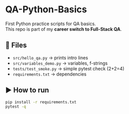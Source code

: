 # QA-Python-Basics

First Python practice scripts for QA basics.  
This repo is part of my **career switch to Full-Stack QA**.  

## 📂 Files
- `src/hello_qa.py` → prints intro lines  
- `src/variables_demo.py` → variables, f-strings  
- `tests/test_smoke.py` → simple pytest check (2+2=4)  
- `requirements.txt` → dependencies  

## ▶️ How to run
```bash
pip install -r requirements.txt
pytest -q
